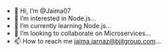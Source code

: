 - 👋 Hi, I’m @Jaima07
- 👀 I’m interested in Node.js...
- 🌱 I’m currently learning Node.js...
- 💞️ I’m looking to collaborate on Microservices...
- 📫 How to reach me jaima.jarnaz@bjitgroup.com...

<!---
Jaima07/Jaima07 is a ✨ special ✨ repository because its `README.md` (this file) appears on your GitHub profile.
You can click the Preview link to take a look at your changes.
--->
